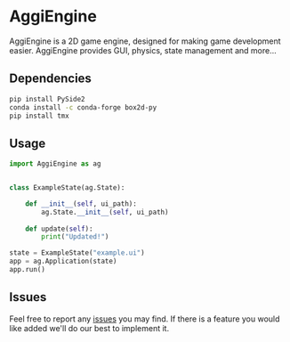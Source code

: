# AggiEngine

AggiEngine is a 2D game engine, designed for making game development easier. AggiEngine provides GUI, physics, state management and more...

## Dependencies

```bash
pip install PySide2
conda install -c conda-forge box2d-py
pip install tmx
```

## Usage

```python
import AggiEngine as ag


class ExampleState(ag.State):

    def __init__(self, ui_path):
        ag.State.__init__(self, ui_path)
    
    def update(self):
        print("Updated!")

state = ExampleState("example.ui")
app = ag.Application(state)
app.run()
```

## Issues
Feel free to report any [issues](https://github.com/aggie-coding-club/AggiEngine/issues) you may find.
If there is a feature you would like added we'll do our best to implement it.